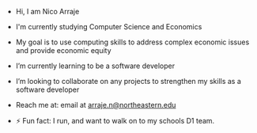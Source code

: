 - Hi, I am Nico Arraje
- I'm  currently studying Computer Science and Economics
- My goal is to use computing skills to address complex economic issues and provide economic equity
- I’m currently learning to be a software developer
- I’m looking to collaborate on any projects to strengthen my skills as a software developer
- Reach me at: email at arraje.n@northeastern.edu

- ⚡ Fun fact: I run, and want to walk on to my schools D1 team. 
